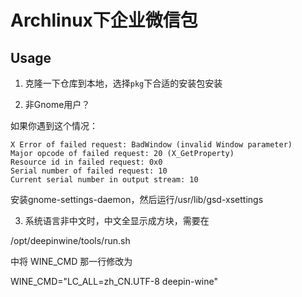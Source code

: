 
Archlinux下企业微信包
===================

## Usage

1. 克隆一下仓库到本地，选择`pkg`下合适的安装包安装

2. 非Gnome用户？

如果你遇到这个情况：

```
X Error of failed request: BadWindow (invalid Window parameter)
Major opcode of failed request: 20 (X_GetProperty)
Resource id in failed request: 0x0
Serial number of failed request: 10
Current serial number in output stream: 10
```
安装gnome-settings-daemon，然后运行/usr/lib/gsd-xsettings


3. 系统语言非中文时，中文全显示成方块，需要在

/opt/deepinwine/tools/run.sh

中将 WINE_CMD 那一行修改为

WINE_CMD="LC_ALL=zh_CN.UTF-8 deepin-wine"